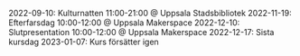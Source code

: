 2022-09-10: Kulturnatten 11:00-21:00 @ Uppsala Stadsbibliotek
2022-11-19: Efterfarsdag 10:00-12:00 @ Uppsala Makerspace
2022-12-10: Slutpresentation 10:00-12:00 @ Uppsala Makerspace
2022-12-17: Sista kursdag
2023-01-07: Kurs försätter igen

